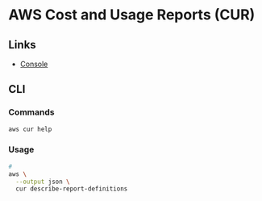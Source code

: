 # AWS Cost and Usage Reports (CUR)

<!--
https://console.aws.amazon.com/migrationhub/home?region=us-east-1#/welcome
-->

## Links

- [Console](https://console.aws.amazon.com/acm/home?region=us-east-1#/)

## CLI

### Commands

```sh
aws cur help
```

### Usage

```sh
#
aws \
  --output json \
  cur describe-report-definitions
```
